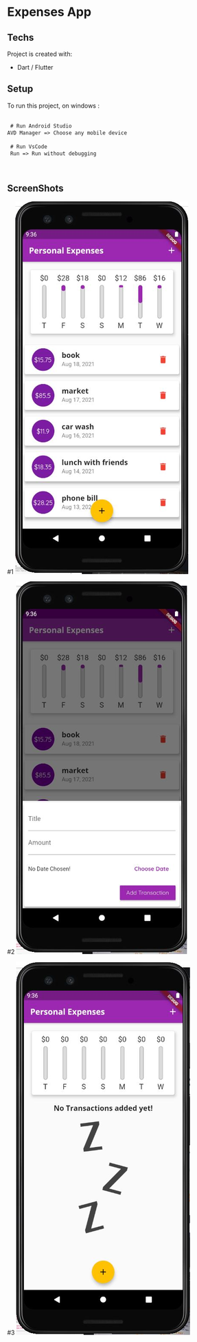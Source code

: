 # Expenses App


## Techs
Project is created with:
* Dart / Flutter



## Setup
To run this project, on windows :

```

 # Run Android Studio
AVD Manager => Choose any mobile device
 
 # Run VsCode
 Run => Run without debugging
 
 
```
  ## ScreenShots

 #1
 ![foto-1](https://github.com/myamann/Expenses-App-Flutter/blob/master/ss/ss1.JPG?raw=true)
 
 #2
 ![foto-2](https://github.com/myamann/Expenses-App-Flutter/blob/master/ss/ss2.JPG?raw=true)
 
 #3
 ![foto-3](https://github.com/myamann/Expenses-App-Flutter/blob/master/ss/ss3.JPG?raw=true)
